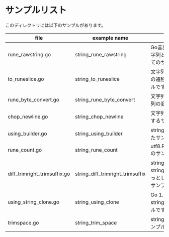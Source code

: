 # サンプルリスト

このディレクトリには以下のサンプルがあります。

| file                         | example name                     | note                                                                              |
| ---------------------------- | -------------------------------- | --------------------------------------------------------------------------------- |
| rune_rawstring.go            | string_rune_rawstring            | Go言語における 文字と文字列とRaw文字列についてのサンプルです.                     |
| to_runeslice.go              | string_to_runeslice              | 文字列とルーンスライスの遷移を表示するサンプルです.                               |
| rune_byte_convert.go         | string_rune_byte_convert         | 文字列とルーンとバイト列の変換のサンプルです.                                     |
| chop_newline.go              | string_chop_newline              | 文字列末尾の改行を削除するサンプルです.                                           |
| using_builder.go             | string_using_builder             | strings.Builder を利用したサンプルです.                                           |
| rune_count.go                | string_rune_count                | utf8.RuneCountInString() のサンプルです.                                          |
| diff_trimright_trimsuffix.go | string_diff_trimright_trimsuffix | strings.TrimRight と strings.TrimSuffix のちょっとした違いについてのサンプルです. |
| using_string_clone.go        | string_using_clone               | Go 1.18 で追加された strings.Clone() のサンプルです                               |
| trimspace.go                 | string_trim_space                | strings.TrimSpace() のサンプルです.                                               |
